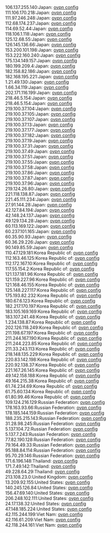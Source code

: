 106.137.255.140:Japan: [ovpn config](vpn/106_137_255_140.ovpn)  
111.106.170.218:Japan: [ovpn config](vpn/111_106_170_218.ovpn)  
111.97.246.248:Japan: [ovpn config](vpn/111_97_246_248.ovpn)  
112.68.174.237:Japan: [ovpn config](vpn/112_68_174_237.ovpn)  
114.69.52.44:Japan: [ovpn config](vpn/114_69_52_44.ovpn)  
118.106.1.118:Japan: [ovpn config](vpn/118_106_1_118.ovpn)  
125.12.68.55:Japan: [ovpn config](vpn/125_12_68_55.ovpn)  
126.145.136.66:Japan: [ovpn config](vpn/126_145_136_66.ovpn)  
153.200.101.198:Japan: [ovpn config](vpn/153_200_101_198.ovpn)  
153.222.160.240:Japan: [ovpn config](vpn/153_222_160_240.ovpn)  
175.134.149.157:Japan: [ovpn config](vpn/175_134_149_157.ovpn)  
180.199.209.4:Japan: [ovpn config](vpn/180_199_209_4.ovpn)  
182.158.82.186:Japan: [ovpn config](vpn/182_158_82_186.ovpn)  
182.168.195.221:Japan: [ovpn config](vpn/182_168_195_221.ovpn)  
1.21.49.130:Japan: [ovpn config](vpn/1_21_49_130.ovpn)  
1.66.34.119:Japan: [ovpn config](vpn/1_66_34_119.ovpn)  
202.171.116.199:Japan: [ovpn config](vpn/202_171_116_199.ovpn)  
218.46.5.154:Japan: [ovpn config](vpn/218_46_5_154.ovpn)  
218.46.5.154:Japan: [ovpn config](vpn/218_46_5_154.ovpn)  
219.100.37.104:Japan: [ovpn config](vpn/219_100_37_104.ovpn)  
219.100.37.105:Japan: [ovpn config](vpn/219_100_37_105.ovpn)  
219.100.37.107:Japan: [ovpn config](vpn/219_100_37_107.ovpn)  
219.100.37.13:Japan: [ovpn config](vpn/219_100_37_13.ovpn)  
219.100.37.177:Japan: [ovpn config](vpn/219_100_37_177.ovpn)  
219.100.37.182:Japan: [ovpn config](vpn/219_100_37_182.ovpn)  
219.100.37.19:Japan: [ovpn config](vpn/219_100_37_19.ovpn)  
219.100.37.31:Japan: [ovpn config](vpn/219_100_37_31.ovpn)  
219.100.37.49:Japan: [ovpn config](vpn/219_100_37_49.ovpn)  
219.100.37.51:Japan: [ovpn config](vpn/219_100_37_51.ovpn)  
219.100.37.55:Japan: [ovpn config](vpn/219_100_37_55.ovpn)  
219.100.37.58:Japan: [ovpn config](vpn/219_100_37_58.ovpn)  
219.100.37.86:Japan: [ovpn config](vpn/219_100_37_86.ovpn)  
219.100.37.87:Japan: [ovpn config](vpn/219_100_37_87.ovpn)  
219.100.37.96:Japan: [ovpn config](vpn/219_100_37_96.ovpn)  
219.124.26.80:Japan: [ovpn config](vpn/219_124_26_80.ovpn)  
221.118.138.87:Japan: [ovpn config](vpn/221_118_138_87.ovpn)  
221.45.111.234:Japan: [ovpn config](vpn/221_45_111_234.ovpn)  
27.91.144.28:Japan: [ovpn config](vpn/27_91_144_28.ovpn)  
42.127.84.194:Japan: [ovpn config](vpn/42_127_84_194.ovpn)  
42.148.24.137:Japan: [ovpn config](vpn/42_148_24_137.ovpn)  
49.129.134.28:Japan: [ovpn config](vpn/49_129_134_28.ovpn)  
60.113.169.122:Japan: [ovpn config](vpn/60_113_169_122.ovpn)  
60.237.101.165:Japan: [ovpn config](vpn/60_237_101_165.ovpn)  
60.35.90.93:Japan: [ovpn config](vpn/60_35_90_93.ovpn)  
60.36.29.226:Japan: [ovpn config](vpn/60_36_29_226.ovpn)  
90.149.85.59:Japan: [ovpn config](vpn/90_149_85_59.ovpn)  
110.47.129.181:Korea Republic of: [ovpn config](vpn/110_47_129_181.ovpn)  
112.163.46.125:Korea Republic of: [ovpn config](vpn/112_163_46_125.ovpn)  
112.172.167.10:Korea Republic of: [ovpn config](vpn/112_172_167_10.ovpn)  
117.55.154.2:Korea Republic of: [ovpn config](vpn/117_55_154_2.ovpn)  
121.137.181.96:Korea Republic of: [ovpn config](vpn/121_137_181_96.ovpn)  
121.159.227.96:Korea Republic of: [ovpn config](vpn/121_159_227_96.ovpn)  
121.168.46.155:Korea Republic of: [ovpn config](vpn/121_168_46_155.ovpn)  
125.148.227.117:Korea Republic of: [ovpn config](vpn/125_148_227_117.ovpn)  
175.193.82.232:Korea Republic of: [ovpn config](vpn/175_193_82_232.ovpn)  
180.67.6.123:Korea Republic of: [ovpn config](vpn/180_67_6_123.ovpn)  
182.217.170.197:Korea Republic of: [ovpn config](vpn/182_217_170_197.ovpn)  
183.105.169.169:Korea Republic of: [ovpn config](vpn/183_105_169_169.ovpn)  
183.107.241.48:Korea Republic of: [ovpn config](vpn/183_107_241_48.ovpn)  
1.234.138.87:Korea Republic of: [ovpn config](vpn/1_234_138_87.ovpn)  
202.126.118.249:Korea Republic of: [ovpn config](vpn/202_126_118_249.ovpn)  
211.198.67.197:Korea Republic of: [ovpn config](vpn/211_198_67_197.ovpn)  
211.244.167.190:Korea Republic of: [ovpn config](vpn/211_244_167_190.ovpn)  
211.244.223.85:Korea Republic of: [ovpn config](vpn/211_244_223_85.ovpn)  
211.33.243.113:Korea Republic of: [ovpn config](vpn/211_33_243_113.ovpn)  
218.148.135.229:Korea Republic of: [ovpn config](vpn/218_148_135_229.ovpn)  
220.83.142.198:Korea Republic of: [ovpn config](vpn/220_83_142_198.ovpn)  
220.92.138.37:Korea Republic of: [ovpn config](vpn/220_92_138_37.ovpn)  
221.167.26.145:Korea Republic of: [ovpn config](vpn/221_167_26_145.ovpn)  
49.142.158.188:Korea Republic of: [ovpn config](vpn/49_142_158_188.ovpn)  
49.164.215.38:Korea Republic of: [ovpn config](vpn/49_164_215_38.ovpn)  
61.74.234.69:Korea Republic of: [ovpn config](vpn/61_74_234_69.ovpn)  
61.75.60.134:Korea Republic of: [ovpn config](vpn/61_75_60_134.ovpn)  
61.80.99.46:Korea Republic of: [ovpn config](vpn/61_80_99_46.ovpn)  
109.124.216.129:Russian Federation: [ovpn config](vpn/109_124_216_129.ovpn)  
178.163.93.66:Russian Federation: [ovpn config](vpn/178_163_93_66.ovpn)  
178.185.144.159:Russian Federation: [ovpn config](vpn/178_185_144_159.ovpn)  
188.235.215.143:Russian Federation: [ovpn config](vpn/188_235_215_143.ovpn)  
31.28.98.245:Russian Federation: [ovpn config](vpn/31_28_98_245.ovpn)  
5.137.104.72:Russian Federation: [ovpn config](vpn/5_137_104_72.ovpn)  
5.137.7.243:Russian Federation: [ovpn config](vpn/5_137_7_243.ovpn)  
77.82.190.128:Russian Federation: [ovpn config](vpn/77_82_190_128.ovpn)  
79.164.49.33:Russian Federation: [ovpn config](vpn/79_164_49_33.ovpn)  
95.188.84.114:Russian Federation: [ovpn config](vpn/95_188_84_114.ovpn)  
95.70.29.146:Russian Federation: [ovpn config](vpn/95_70_29_146.ovpn)  
171.6.196.148:Thailand: [ovpn config](vpn/171_6_196_148.ovpn)  
171.7.49.142:Thailand: [ovpn config](vpn/171_7_49_142.ovpn)  
49.228.64.29:Thailand: [ovpn config](vpn/49_228_64_29.ovpn)  
213.108.23.0:United Kingdom: [ovpn config](vpn/213_108_23_0.ovpn)  
13.209.92.155:United States: [ovpn config](vpn/13_209_92_155.ovpn)  
140.245.126.84:United States: [ovpn config](vpn/140_245_126_84.ovpn)  
156.47.69.140:United States: [ovpn config](vpn/156_47_69_140.ovpn)  
206.248.102.111:United States: [ovpn config](vpn/206_248_102_111.ovpn)  
24.17.138.32:United States: [ovpn config](vpn/24_17_138_32.ovpn)  
47.148.185.224:United States: [ovpn config](vpn/47_148_185_224.ovpn)  
42.115.244.199:Viet Nam: [ovpn config](vpn/42_115_244_199.ovpn)  
42.116.61.209:Viet Nam: [ovpn config](vpn/42_116_61_209.ovpn)  
42.118.244.161:Viet Nam: [ovpn config](vpn/42_118_244_161.ovpn)  
